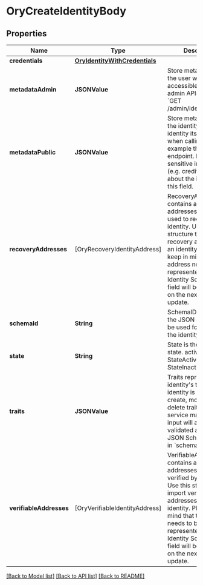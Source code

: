 # OryCreateIdentityBody

## Properties
Name | Type | Description | Notes
------------ | ------------- | ------------- | -------------
**credentials** | [**OryIdentityWithCredentials**](OryIdentityWithCredentials.md) |  | [optional] 
**metadataAdmin** | **JSONValue** | Store metadata about the user which is only accessible through admin APIs such as &#x60;GET /admin/identities/&lt;id&gt;&#x60;. | [optional] 
**metadataPublic** | **JSONValue** | Store metadata about the identity which the identity itself can see when calling for example the session endpoint. Do not store sensitive information (e.g. credit score) about the identity in this field. | [optional] 
**recoveryAddresses** | [OryRecoveryIdentityAddress] | RecoveryAddresses contains all the addresses that can be used to recover an identity.  Use this structure to import recovery addresses for an identity. Please keep in mind that the address needs to be represented in the Identity Schema or this field will be overwritten on the next identity update. | [optional] 
**schemaId** | **String** | SchemaID is the ID of the JSON Schema to be used for validating the identity&#39;s traits. | 
**state** | **String** | State is the identity&#39;s state. active StateActive inactive StateInactive | [optional] 
**traits** | **JSONValue** | Traits represent an identity&#39;s traits. The identity is able to create, modify, and delete traits in a self-service manner. The input will always be validated against the JSON Schema defined in &#x60;schema_url&#x60;. | 
**verifiableAddresses** | [OryVerifiableIdentityAddress] | VerifiableAddresses contains all the addresses that can be verified by the user.  Use this structure to import verified addresses for an identity. Please keep in mind that the address needs to be represented in the Identity Schema or this field will be overwritten on the next identity update. | [optional] 

[[Back to Model list]](../README.md#documentation-for-models) [[Back to API list]](../README.md#documentation-for-api-endpoints) [[Back to README]](../README.md)


